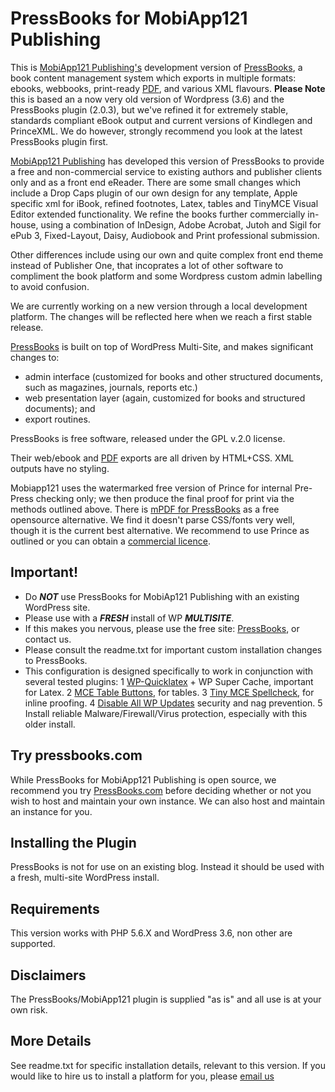 PressBooks for MobiApp121 Publishing
==========

This is [MobiApp121 Publishing's](http://mobiapp121.com/publishing/) development version of [PressBooks](http://pressbooks.com), a book content management system which exports in multiple formats: ebooks, webbooks, print-ready [PDF][], and various XML flavours. <strong>Please Note</strong> this is based an a now very old version of Wordpress (3.6) and the PressBooks plugin (2.0.3), but we've refined it for extremely stable, standards compliant eBook output and current versions of Kindlegen and PrinceXML. We do however, strongly recommend you look at the latest PressBooks plugin first.

[MobiApp121 Publishing](http://mobiapp121.com/publishing/) has developed this version of PressBooks to provide a free and non-commercial service to existing authors and publisher clients only and as a front end eReader. There are some small changes which include a Drop Caps plugin of our own design for any template, Apple specific xml for iBook, refined footnotes, Latex, tables and TinyMCE Visual Editor extended functionality. We refine the books further commercially in-house, using a combination of InDesign, Adobe Acrobat, Jutoh and Sigil for ePub 3, Fixed-Layout, Daisy, Audiobook and Print professional submission.

Other differences include using our own and quite complex front end theme instead of Publisher One, that incoprates a lot of other software to compliment the book platform and some Wordpress custom admin labelling to avoid confusion.

We are currently working on a new version through a local development platform. The changes will be reflected here when we reach a first stable release.

[PressBooks](http://pressbooks.com) is built on top of WordPress Multi-Site, and makes significant changes to:
  * admin interface (customized for books and other structured documents, such as magazines, journals, reports etc.)
  * web presentation layer (again, customized for books and structured documents); and 
  * export routines. 

PressBooks is free software, released under the GPL v.2.0 license. 

Their web/ebook and [PDF][] exports are all driven by HTML+CSS. XML outputs have no styling.

  [PDF]: http://pressbooks.com/prince        "Note: they use the non-free software Prince XML for PDF export."
  
Mobiapp121 uses the watermarked free version of Prince for internal Pre-Press checking only; we then produce the final proof for print via the methods outlined above. There is [mPDF for PressBooks](https://github.com/pressbooks/pressbooks-mpdf) as a free opensource alternative. We find it doesn't parse CSS/fonts very well, though it is the current best alternative. We recommend to use Prince as outlined or you can obtain a [commercial licence](https://www.princexml.com/).


Important!
----------

 * Do ___NOT___ use PressBooks for MobiAp121 Publishing with an existing WordPress site. 
 * Please use with a ___FRESH___ install of WP ___MULTISITE___.
 * If this makes you nervous, please use the free site: [PressBooks](http://pressbooks.com), or contact us.
 * Please consult the readme.txt for important custom installation changes to PressBooks.
 * This configuration is designed specifically to work in conjunction with several tested plugins:
 1 [WP-Quicklatex](https://en-gb.wordpress.org/plugins/wp-quicklatex/) + WP Super Cache, important for Latex.
 2 [MCE Table Buttons](https://wordpress.org/plugins/mce-table-buttons/), for tables.
 3 [Tiny MCE Spellcheck](https://wordpress.org/plugins/tinymce-spellcheck/), for inline proofing.
 4 [Disable All WP Updates](https://wordpress.org/plugins/disable-wordpress-updates/) security and nag prevention.
 5 Install reliable Malware/Firewall/Virus protection, especially with this older install.


Try pressbooks.com
------------------

While PressBooks for MobiApp121 Publishing is open source, we recommend you try [PressBooks.com](http://pressbooks.com) before deciding whether or not you wish to host and maintain your own instance. We can also host and maintain an instance for you. 

Installing the Plugin
---------------------

PressBooks is not for use on an existing blog. Instead it should be used with a fresh, multi-site WordPress install.

Requirements
------------

This version works with PHP 5.6.X and WordPress 3.6, non other are supported.

Disclaimers
-----------

The PressBooks/MobiApp121 plugin is supplied "as is" and all use is at your own risk.

More Details
------------

See readme.txt for specific installation details, relevant to this version. If you would like to hire us to install a platform for you, please [email us](mailto:info@mobiapp121.com)
